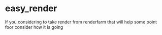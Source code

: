 # easy_render
If you considering to take render from renderfarm that will help some point foor consider how it is going  
